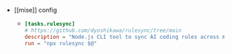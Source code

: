 - [[mise]] config
	- ```toml
	  [tasks.rulesync]
	  # https://github.com/dyoshikawa/rulesync/tree/main
	  description = "Node.js CLI tool to sync AI coding rules across multiple tools."
	  run = "npx rulesync $@"
	  ```